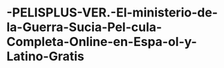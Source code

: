 # -PELISPLUS-VER.-El-ministerio-de-la-Guerra-Sucia-Pel-cula-Completa-Online-en-Espa-ol-y-Latino-Gratis